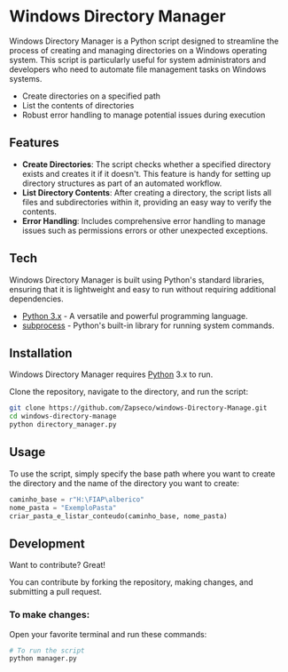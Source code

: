 # Windows Directory Manager

Windows Directory Manager is a Python script designed to streamline the process of creating and managing directories on a Windows operating system. This script is particularly useful for system administrators and developers who need to automate file management tasks on Windows systems.

- Create directories on a specified path
- List the contents of directories
- Robust error handling to manage potential issues during execution

## Features

- **Create Directories**: The script checks whether a specified directory exists and creates it if it doesn't. This feature is handy for setting up directory structures as part of an automated workflow.
- **List Directory Contents**: After creating a directory, the script lists all files and subdirectories within it, providing an easy way to verify the contents.
- **Error Handling**: Includes comprehensive error handling to manage issues such as permissions errors or other unexpected exceptions.

## Tech

Windows Directory Manager is built using Python's standard libraries, ensuring that it is lightweight and easy to run without requiring additional dependencies.

- [Python 3.x] - A versatile and powerful programming language.
- [subprocess] - Python's built-in library for running system commands.

## Installation

Windows Directory Manager requires [Python](https://www.python.org/) 3.x to run.

Clone the repository, navigate to the directory, and run the script:

```sh
git clone https://github.com/Zapseco/windows-Directory-Manage.git
cd windows-directory-manage
python directory_manager.py
```

## Usage

To use the script, simply specify the base path where you want to create the directory and the name of the directory you want to create:

```python
caminho_base = r"H:\FIAP\alberico"
nome_pasta = "ExemploPasta"
criar_pasta_e_listar_conteudo(caminho_base, nome_pasta)
```

## Development

Want to contribute? Great!

You can contribute by forking the repository, making changes, and submitting a pull request.

### To make changes:

Open your favorite terminal and run these commands:

```sh
# To run the script
python manager.py
```



[//]: # (These are reference links used in the body of this note and get stripped out when the markdown processor does its job. There is no need to format nicely because it shouldn't be seen. Thanks SO - http://stackoverflow.com/questions/4823468/store-comments-in-markdown-syntax)

   [Python 3.x]: <https://www.python.org/>
   [subprocess]: <https://docs.python.org/3/library/subprocess.html>

